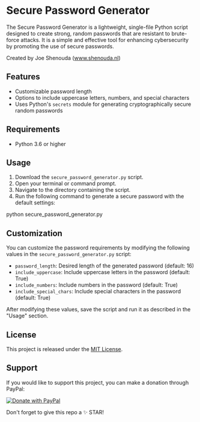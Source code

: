 # Secure Password Generator

The Secure Password Generator is a lightweight, single-file Python script designed to create strong, random passwords that are resistant to brute-force attacks. It is a simple and effective tool for enhancing cybersecurity by promoting the use of secure passwords.

Created by Joe Shenouda (www.shenouda.nl)

## Features

- Customizable password length
- Options to include uppercase letters, numbers, and special characters
- Uses Python's `secrets` module for generating cryptographically secure random passwords

## Requirements

- Python 3.6 or higher

## Usage

1. Download the `secure_password_generator.py` script.
2. Open your terminal or command prompt.
3. Navigate to the directory containing the script.
4. Run the following command to generate a secure password with the default settings:


python secure_password_generator.py

## Customization

You can customize the password requirements by modifying the following values in the `secure_password_generator.py` script:

- `password_length`: Desired length of the generated password (default: 16)
- `include_uppercase`: Include uppercase letters in the password (default: True)
- `include_numbers`: Include numbers in the password (default: True)
- `include_special_chars`: Include special characters in the password (default: True)

After modifying these values, save the script and run it as described in the "Usage" section.

## License

This project is released under the [MIT License](https://opensource.org/licenses/MIT).

## Support

If you would like to support this project, you can make a donation through PayPal:

[![Donate with PayPal](https://img.shields.io/badge/Donate-PayPal-blue)](https://www.paypal.com/donate/?business=P9L4Y9YQYEW3Y&no_recurring=0&currency_code=EUR)

Don't forget to give this repo a ✨ STAR!



